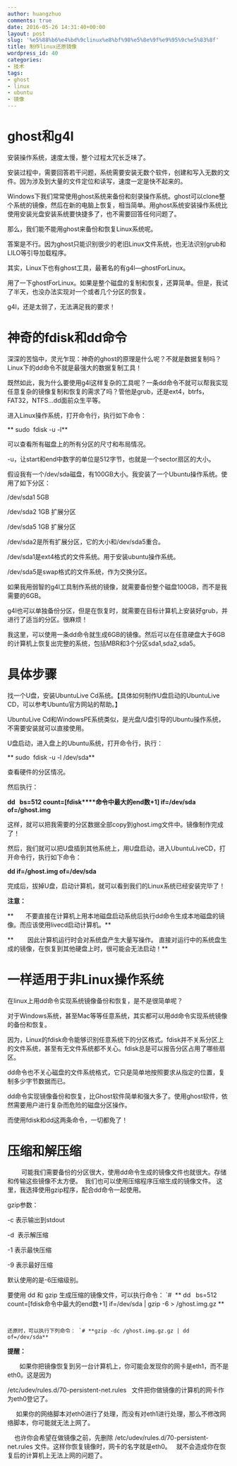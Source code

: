 ```yaml
---
author: huangzhuo
comments: true
date: 2016-05-26 14:31:40+00:00
layout: post
slug: '%e5%88%b6%e4%bd%9clinux%e8%bf%98%e5%8e%9f%e9%95%9c%e5%83%8f'
title: 制作linux还原镜像
wordpress_id: 40
categories:
- 技术
tags:
- ghost
- linux
- ubuntu
- 镜像
---
```


# ghost和g4l


安装操作系统，速度太慢，整个过程太冗长乏味了。

安装过程中，需要回答若干问题，系统需要安装无数个软件，创建和写入无数的文件。因为涉及到大量的文件定位和读写，速度一定是快不起来的。

Windows下我们常常使用ghost系统来备份和刻录操作系统。ghost可以clone整个系统的镜像，然后在新的电脑上恢复，相当简单。用ghost系统安装操作系统比使用安装光盘安装系统要快捷多了，也不需要回答任何问题了。

那么，我们能不能用ghost来备份和恢复Linux系统呢。

答案是不行。因为ghost只能识别很少的老旧Linux文件系统，也无法识别grub和LILO等引导加载程序。

其实，Linux下也有ghost工具，最著名的有g4l—ghostForLinux。

用了一下ghostForLinux。如果是整个磁盘的复制和恢复，还算简单。但是，我试了半天，也没办法实现对一个或者几个分区的恢复。

g4l，还是太弱了，无法满足我的要求！


# 神奇的fdisk和dd命令


深深的苦恼中，灵光乍现：神奇的ghost的原理是什么呢？不就是数据复制吗？Linux下的dd命令不就是最强大的数据复制工具！

既然如此，我为什么要使用g4l这样复杂的工具呢？一条dd命令不就可以帮我实现任意复杂的镜像复制和恢复的需求了吗？管他是grub，还是ext4，btrfs，FAT32，NTFS...dd面前众生平等。

进入Linux操作系统，打开命令行，执行如下命令：

** sudo  fdisk -u -l**

可以查看所有磁盘上的所有分区的尺寸和布局情况。

-u，让start和end中数字的单位是512字节，也就是一个sector扇区的大小。

假设我有一个/dev/sda磁盘，有100GB大小。我安装了一个Ubuntu操作系统。使用了如下分区：

/dev/sda1 5GB

/dev/sda2 1GB 扩展分区

/dev/sda5 1GB 扩展分区

/dev/sda2是所有扩展分区，它的大小和/dev/sda5重合。

/dev/sda1是ext4格式的文件系统。用于安装ubuntu操作系统。

/dev/sda5是swap格式的文件系统，作为交换分区。

如果我用弱智的g4l工具制作系统的镜像，就需要备份整个磁盘100GB，而不是我需要的6GB。

g4l也可以单独备份分区，但是在恢复时，就需要在目标计算机上安装好grub，并进行了适当的分区。很麻烦！

我这里，可以使用一条dd命令就生成6GB的镜像。然后可以在任意硬盘大于6GB的计算机上恢复出完整的系统，包括MBR和3个分区sda1,sda2,sda5。


# 具体步骤


找一个U盘，安装UbuntuLive Cd系统。【具体如何制作U盘启动的UbuntuLive CD，可以参考Ubuntu官方网站的帮助。】

UbuntuLive Cd和WindowsPE系统类似，是光盘/U盘引导的Ubuntu操作系统，不需要安装就可以直接使用。

U盘启动，进入盘上的Ubuntu系统，打开命令行，执行：

** sudo  fdisk -u -l /dev/sda**

查看硬件的分区情况。

然后执行：

**dd   bs=512 count=[fdisk****命令中最大的end数+1] if=/dev/sda of=/ghost.img**

这样，就可以把我需要的分区数据全部copy到ghost.img文件中。镜像制作完成了！

然后，我们就可以把U盘插到其他系统上，用U盘启动，进入UbuntuLiveCD，打开命令行，执行如下命令：

**dd if=/ghost.img of=/dev/sda**

完成后，拔掉U盘，启动计算机，就可以看到我们的Linux系统已经安装完毕了！

**注意：**

**       不要直接在计算机上用本地磁盘启动系统后执行dd命令生成本地磁盘的镜像。而应该使用livecd启动计算机。**

**        因此计算机运行时会对系统盘产生大量写操作。 直接对运行中的系统盘生成的镜像，在恢复到其他硬盘上时，很可能会无法启动！**


# 一样适用于非Linux操作系统


在linux上用dd命令实现系统镜像备份和恢复，是不是很简单呢？

对于Windows系统，甚至Mac等等任意系统，其实都可以用dd命令实现系统镜像的备份和恢复。

因为，Linux的fdisk命令能够识别任意系统下的分区格式。fdisk并不关系分区上的文件系统，甚至有无文件系统都不关心。fdisk总是可以报告分区占用了哪些扇区。

dd命令也不关心磁盘的文件系统格式，它只是简单地按照要求从指定的位置，复制多少字节数据而已。

dd命令实现镜像备份和恢复，比Ghost软件简单和强大多了。使用ghost软件，依然需要用户进行复杂而危险的磁盘分区操作。

而使用fdisk和dd这两条命令，一切都免了！


# 压缩和解压缩




        可能我们需要备份的分区很大，使用dd命令生成的镜像文件也就很大。存储和传输这些镜像不太方便。  我们也可以使用压缩程序压缩生成的镜像文件。 这里，我选择使用gzip程序，配合dd命令一起使用。







gzip参数：







-c 表示输出到stdout




-d  表示解压缩




-1 表示最快压缩




-9 表示最好压缩




默认使用的是-6压缩级别。









要使用 dd 和 gzip 生成压缩的镜像文件，可以执行命令： `#  ** dd   bs=512
count=[fdisk命令中最大的end数+1] if=/dev/sda | gzip -6 > /ghost.img.gz
**

```


还原时，可以执行下列命令： `# **gzip -dc /ghost.img.gz.gz | dd of=/dev/sda**
```










**提醒：**




       如果你把镜像恢复到另一台计算机上，你可能会发现你的网卡是eth1，而不是eth0。这是因为




/etc/udev/rules.d/70-persistent-net.rules   文件把你做镜像的计算机的网卡作为eth0登记了。




     如果你的网络脚本对eth0进行了处理，而没有对eth1进行处理，那么不修改网络脚本，你可能就无法上网了。







    也许你会希望在做镜像之前，先删除 /etc/udev/rules.d/70-persistent-net.rules 文件。这样你恢复镜像时，网卡的名字就是eth0。   就不会造成你在恢复后的计算机上无法上网的问题了。
